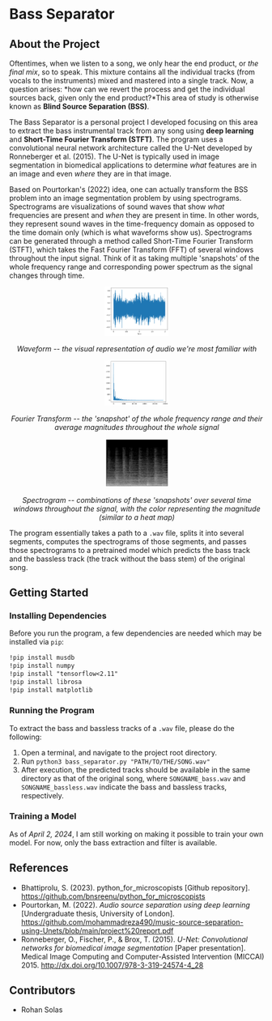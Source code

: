 # Bass Separator

## About the Project
Oftentimes, when we listen to a song, we only hear the end product, or *the final mix*, so to speak. This mixture contains all the individual tracks (from vocals to the instruments) mixed and mastered into a single track. Now, a question arises: *how can we revert the process and get the individual sources back, given only the end product?*This area of study is otherwise known as **Blind Source Separation (BSS)**. 

The Bass Separator is a personal project I developed focusing on this area to extract the bass instrumental track from any song using **deep learning** and **Short-Time Fourier Transform (STFT)**. The program uses a convolutional neural network architecture called the U-Net developed by Ronneberger et al. (2015). The U-Net is typically used in image segmentation in biomedical applications to determine *what* features are in an image and even *where* they are in that image.

Based on Pourtorkan's (2022) idea, one can actually transform the BSS problem into an image segmentation problem by using spectrograms. Spectrograms are visualizations of sound waves that show *what* frequencies are present and *when* they are present in time. In other words, they represent sound waves in the time-frequency domain as opposed to the time domain only (which is what waveforms show us). Spectrograms can be generated through a method called Short-Time Fourier Transform (STFT), which takes the Fast Fourier Transform (FFT) of several windows throughout the input signal. Think of it as taking multiple 'snapshots' of the whole frequency range and corresponding power spectrum as the signal changes through time.

<p align="center">
  <img src="dump/waveform.png" alt="Waveform" style="max-width:25%">
</p>
<p align="center"><i>Waveform -- the visual representation of audio we're most familiar with</i></p>

<p align="center">
  <img src="dump/fft.png" alt="Fourier Transform" style="max-width:25%">
</p>
<p align="center"><i>Fourier Transform -- the 'snapshot' of the whole frequency range and their average magnitudes throughout the whole signal</i></p>

<p align="center">
  <img src="dump/stft.png" alt="Spectrogram" style="max-width:25%">
</p>
<p align="center"><i>Spectrogram -- combinations of these 'snapshots' over several time windows throughout the signal, with the color representing the magnitude (similar to a heat map)</i></p>

The program essentially takes a path to a `.wav` file, splits it into several segments, computes the spectrograms of those segments, and passes those spectrograms to a pretrained model which predicts the bass track and the bassless track (the track without the bass stem) of the original song.

## Getting Started

### Installing Dependencies
Before you run the program, a few dependencies are needed which may be installed via `pip`:

```
!pip install musdb
!pip install numpy
!pip install "tensorflow<2.11"
!pip install librosa
!pip install matplotlib
```

### Running the Program
To extract the bass and bassless tracks of a `.wav` file, please do the following:
1. Open a terminal, and navigate to the project root directory.
2. Run `python3 bass_separator.py "PATH/TO/THE/SONG.wav"`
3. After execution, the predicted tracks should be available in the same directory as that of the original song, where `SONGNAME_bass.wav` and `SONGNAME_bassless.wav` indicate the bass and bassless tracks, respectively.

### Training a Model
As of *April 2, 2024*, I am still working on making it possible to train your own model. For now, only the bass extraction and filter is available. 

## References
- Bhattiprolu, S. (2023). python_for_microscopists [Github repository]. https://github.com/bnsreenu/python_for_microscopists
- Pourtorkan, M. (2022). *Audio source separation using deep learning* [Undergraduate thesis, University of London]. https://github.com/mohammadreza490/music-source-separation-using-Unets/blob/main/project%20report.pdf 
- Ronneberger, O., Fischer, P., & Brox, T. (2015). *U-Net: Convolutional networks for biomedical image segmentation* [Paper presentation]. Medical Image Computing and Computer-Assisted Intervention (MICCAI) 2015. http://dx.doi.org/10.1007/978-3-319-24574-4_28 

## Contributors 
* Rohan Solas
